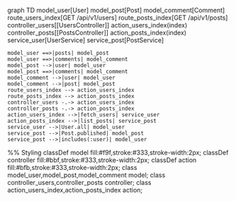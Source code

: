 graph TD
    model_user[User]
    model_post[Post]
    model_comment[Comment]
    route_users_index[GET /api/v1/users]
    route_posts_index[GET /api/v1/posts]
    controller_users[[UsersController]]
    action_users_index(index)
    controller_posts[[PostsController]]
    action_posts_index(index)
    service_user[UserService]
    service_post[PostService]

    model_user ==>|posts| model_post
    model_user ==>|comments| model_comment
    model_post -->|user| model_user
    model_post ==>|comments| model_comment
    model_comment -->|user| model_user
    model_comment -->|post| model_post
    route_users_index --> action_users_index
    route_posts_index --> action_posts_index
    controller_users -.-> action_users_index
    controller_posts -.-> action_posts_index
    action_users_index -->|fetch_users| service_user
    action_posts_index -->|list_posts| service_post
    service_user -->|User.all| model_user
    service_post -->|Post.published| model_post
    service_post -->|includes(:user)| model_user

%% Styling
classDef model fill:#f9f,stroke:#333,stroke-width:2px;
classDef controller fill:#bbf,stroke:#333,stroke-width:2px;
classDef action fill:#bfb,stroke:#333,stroke-width:2px;
class model_user,model_post,model_comment model;
class controller_users,controller_posts controller;
class action_users_index,action_posts_index action;